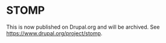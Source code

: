 # STOMP

This is now published on Drupal.org and will be archived. See https://www.drupal.org/project/stomp.
